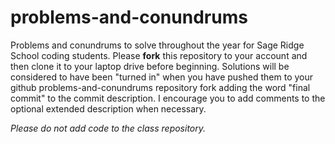 # problems-and-conundrums
Problems and conundrums to solve throughout the year for Sage Ridge School coding students. Please **fork** this repository to your account and then clone it to your laptop drive before beginning. Solutions will be considered to have been "turned in" when you have pushed them to your github problems-and-conundrums repository fork adding the word "final commit" to the commit description. I encourage you to add comments to the optional extended description when necessary.

*Please do not add code to the class repository.*
